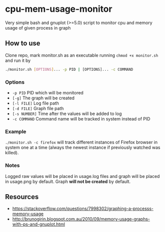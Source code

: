 # cpu-mem-usage-monitor
Very simple bash and gnuplot (>=5.0) script to monitor cpu and memory usage of given process in graph

## How to use
Clone repo, mark monitor.sh as an executable running `chmod +x monitor.sh` and run it by
```bash
./monitor.sh [OPTIONS]... -p PID | [OPTIONS]... -c COMMAND
```

### Options
* `-p PID` PID which will be monitored
* `[-g]` The graph will be created
* `[-l FILE]` Log file path
* `[-d FILE]` Graph file path
* `[-s NUMBER]` Time after the values will be added to log
* `-c COMMAND` Command name will be tracked in system instead of PID

### Example
`./monitor.sh -c firefox` will track different instances of Firefox browser in system one at a time (always the newest instance if previously watched was killed).

### Notes
Logged raw values will be placed in usage.log files and graph will be placed in usage.png by default. Graph **will not be created** by default.

## Resources
* https://stackoverflow.com/questions/7998302/graphing-a-processs-memory-usage
* http://brunogirin.blogspot.com.au/2010/09/memory-usage-graphs-with-ps-and-gnuplot.html
